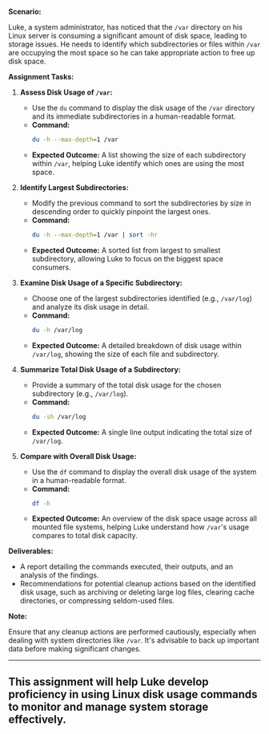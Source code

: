 **Scenario:**

Luke, a system administrator, has noticed that the `/var` directory on his Linux server is consuming a significant amount of disk space, leading to storage issues. He needs to identify which subdirectories or files within `/var` are occupying the most space so he can take appropriate action to free up disk space.

**Assignment Tasks:**

1. **Assess Disk Usage of `/var`:**
   - Use the `du` command to display the disk usage of the `/var` directory and its immediate subdirectories in a human-readable format.
   - **Command:**
     ```bash
     du -h --max-depth=1 /var
     ```
   - **Expected Outcome:**
     A list showing the size of each subdirectory within `/var`, helping Luke identify which ones are using the most space.

2. **Identify Largest Subdirectories:**
   - Modify the previous command to sort the subdirectories by size in descending order to quickly pinpoint the largest ones.
   - **Command:**
     ```bash
     du -h --max-depth=1 /var | sort -hr
     ```
   - **Expected Outcome:**
     A sorted list from largest to smallest subdirectory, allowing Luke to focus on the biggest space consumers.

3. **Examine Disk Usage of a Specific Subdirectory:**
   - Choose one of the largest subdirectories identified (e.g., `/var/log`) and analyze its disk usage in detail.
   - **Command:**
     ```bash
     du -h /var/log
     ```
   - **Expected Outcome:**
     A detailed breakdown of disk usage within `/var/log`, showing the size of each file and subdirectory.

4. **Summarize Total Disk Usage of a Subdirectory:**
   - Provide a summary of the total disk usage for the chosen subdirectory (e.g., `/var/log`).
   - **Command:**
     ```bash
     du -sh /var/log
     ```
   - **Expected Outcome:**
     A single line output indicating the total size of `/var/log`.

5. **Compare with Overall Disk Usage:**
   - Use the `df` command to display the overall disk usage of the system in a human-readable format.
   - **Command:**
     ```bash
     df -h
     ```
   - **Expected Outcome:**
     An overview of the disk space usage across all mounted file systems, helping Luke understand how `/var`'s usage compares to total disk capacity.

**Deliverables:**

- A report detailing the commands executed, their outputs, and an analysis of the findings.
- Recommendations for potential cleanup actions based on the identified disk usage, such as archiving or deleting large log files, clearing cache directories, or compressing seldom-used files.

**Note:**

Ensure that any cleanup actions are performed cautiously, especially when dealing with system directories like `/var`. It's advisable to back up important data before making significant changes.

---

This assignment will help Luke develop proficiency in using Linux disk usage commands to monitor and manage system storage effectively. 
---
